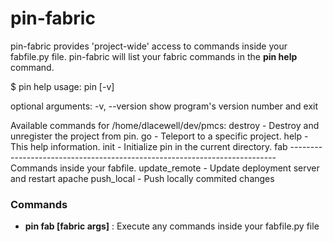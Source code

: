 pin-fabric
=======

pin-fabric provides 'project-wide' access to commands inside your fabfile.py file. pin-fabric will list your fabric commands in the **pin help** command.

$ pin help
usage: pin [-v]

optional arguments:
  -v, --version  show program's version number and exit

Available commands for /home/dlacewell/dev/pmcs:
destroy  - Destroy and unregister the project from pin.
     go  - Teleport to a specific project.
   help  -  This help information. 
   init  - Initialize pin in the current directory.
    fab  --------------------------------------------------------------------------
         Commands inside your fabfile.
         update_remote  - Update deployment server and restart apache
            push_local  - Push locally commited changes

### Commands

* **pin fab [fabric args]** : Execute any commands inside your fabfile.py file
